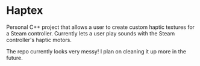 # Haptex
Personal C++ project that allows a user to create custom haptic textures for a Steam controller. Currently lets a user play sounds with the Steam controller's haptic motors.

The repo currently looks very messy! I plan on cleaning it up more in the future.
